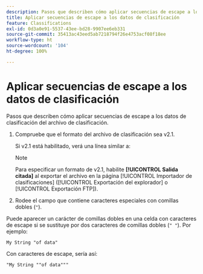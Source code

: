 ```yaml
---
description: Pasos que describen cómo aplicar secuencias de escape a los datos de clasificación del archivo de clasificación.
title: Aplicar secuencias de escape a los datos de clasificación
feature: Classifications
exl-id: 0d3a0e91-5537-43ee-bd28-9907ee6eb331
source-git-commit: 35413ac43eed5ab7218794f26e4753acf08f18ee
workflow-type: ht
source-wordcount: '104'
ht-degree: 100%

---
```


# Aplicar secuencias de escape a los datos de clasificación

Pasos que describen cómo aplicar secuencias de escape a los datos de clasificación del archivo de clasificación.

<!--Meike, please check this page against orginal. It might be missing information. -->

1. Compruebe que el formato del archivo de clasificación sea v2.1.

   Si v2.1 está habilitado, verá una línea similar a:

   >[!NOTE]
   >
   >Para especificar un formato de v2.1, habilite **[!UICONTROL Salida citada]** al exportar el archivo en la página [!UICONTROL Importador de clasificaciones] ([!UICONTROL Exportación del explorador] o [!UICONTROL Exportación FTP]).

1. Rodee el campo que contiene caracteres especiales con comillas dobles (`"`).

Puede aparecer un carácter de comillas dobles en una celda con caracteres de escape si se sustituye por dos caracteres de comillas dobles (`" "`). Por ejemplo:

```
My String "of data"
```

Con caracteres de escape, sería así:

```
"My String ""of data"""
```
